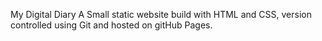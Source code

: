My Digital Diary
A Small static website build with HTML and CSS, version controlled using Git and hosted on gitHub Pages.
